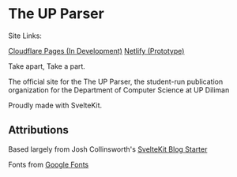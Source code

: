 # The UP Parser





Site Links: 

[Cloudflare Pages (In Development)](https://theupparser.pages.dev/)
[Netlify (Prototype)](https://theupparser.netlify.app/)


Take apart, Take a part.

The official site for the The UP Parser, the student-run publication organization for the Department of Computer Science at UP Diliman

Proudly made with SvelteKit.

## Attributions

Based largely from Josh Collinsworth's [SvelteKit Blog Starter](https://github.com/josh-collinsworth/sveltekit-blog-starter)

Fonts from [Google Fonts](https://fonts.google.com/)
